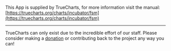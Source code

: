 

This App is supplied by TrueCharts, for more information visit the manual: [https://truecharts.org/charts/incubator/fsm](https://truecharts.org/charts/incubator/fsm)

---

TrueCharts can only exist due to the incredible effort of our staff.
Please consider making a [donation](https://truecharts.org/about/sponsor) or contributing back to the project any way you can!
